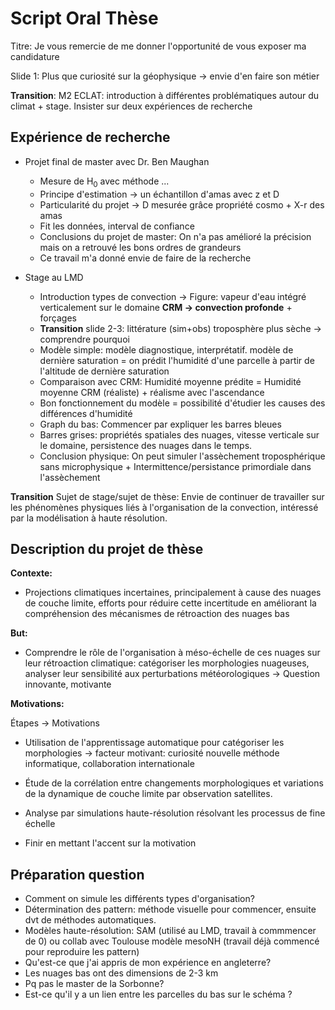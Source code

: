 # Script Oral Thèse

Titre: Je vous remercie de me donner l'opportunité de vous exposer ma candidature

Slide 1: Plus que curiosité sur la géophysique -> envie d'en faire son métier

**Transition**: M2 ECLAT: introduction à différentes problématiques autour du climat + stage. Insister sur deux expériences de recherche

## Expérience de recherche

- Projet final de master avec Dr. Ben Maughan
  - Mesure de H<sub>0</sub> avec méthode ...
  - Principe d'estimation -> un échantillon d'amas avec z et D
  - Particularité du projet -> D mesurée grâce propriété cosmo + X-r des amas
  - Fit les données, interval de confiance
  - Conclusions du projet de master: On n'a pas amélioré la précision mais on a retrouvé les bons ordres de grandeurs
  - Ce travail m'a donné envie de faire de la recherche

- Stage au LMD

  - Introduction types de convection -> Figure: vapeur d'eau intégré verticalement sur le domaine  **CRM -> convection profonde** + forçages
  - **Transition** slide 2-3: littérature (sim+obs) troposphère plus sèche -> comprendre pourquoi
  - Modèle simple: modèle diagnostique, interprétatif. modèle de dernière saturation = on prédit l'humidité d'une parcelle à partir de l'altitude de dernière saturation
  - Comparaison avec CRM: Humidité moyenne prédite = Humidité moyenne CRM (réaliste) + réalisme avec l'ascendance
  - Bon fonctionnement du modèle = possibilité d'étudier les causes des différences d'humidité
  - Graph du bas: Commencer par expliquer les barres bleues
  - Barres grises: propriétés spatiales des nuages, vitesse verticale sur le domaine, persistence des nuages dans le temps.
  - Conclusion physique: On peut simuler l'assèchement troposphérique sans microphysique + Intermittence/persistance primordiale dans l'assèchement

**Transition** Sujet de stage/sujet de thèse: Envie de continuer de travailler sur les phénomènes physiques liés à l'organisation de la convection, intéressé par la modélisation à haute résolution.

## Description du projet de thèse

**Contexte:**

- Projections climatiques incertaines, principalement à cause des nuages de couche limite, efforts pour réduire cette incertitude en améliorant la compréhension des mécanismes de rétroaction des nuages bas

**But:**

- Comprendre le rôle de l'organisation à méso-échelle de ces nuages sur leur rétroaction climatique: catégoriser les morphologies nuageuses, analyser leur sensibilité aux perturbations météorologiques -> Question innovante, motivante

**Motivations:**

Étapes -> Motivations

- Utilisation de l'apprentissage automatique pour catégoriser les morphologies -> facteur motivant: curiosité nouvelle méthode informatique, collaboration internationale

- Étude de la corrélation entre changements morphologiques et variations de la dynamique de couche limite par observation satellites.

- Analyse par simulations haute-résolution résolvant les processus de fine échelle

- Finir en mettant l'accent sur la motivation

## Préparation question

- Comment on simule les différents types d'organisation?
- Détermination des pattern: méthode visuelle pour commencer, ensuite dvt de méthodes automatiques.
- Modèles haute-résolution: SAM (utilisé au LMD, travail à commmencer de 0) ou collab avec Toulouse modèle mesoNH (travail déjà commencé pour reproduire les pattern)
- Qu'est-ce que j'ai appris de mon expérience en angleterre?
- Les nuages bas ont des dimensions de 2-3 km
- Pq pas le master de la Sorbonne?
- Est-ce qu'il y a un lien entre les parcelles du bas sur le schéma ?
